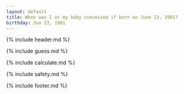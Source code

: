 ```yaml
---
layout: default
title: When was I or my baby conceived if born on June 13, 1901?
birthday: Jun 13, 1901
---
```


{% include header.md %}

{% include guess.md %}

{% include calculate.md %}

{% include safety.md %}

{% include footer.md %}



